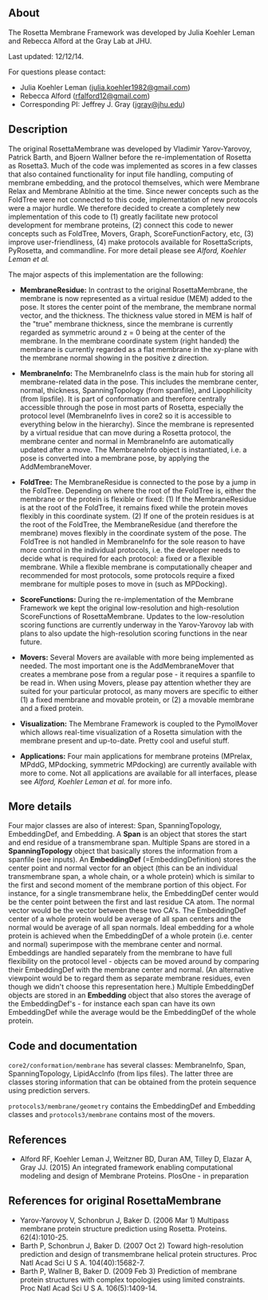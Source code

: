 ## About

The Rosetta Membrane Framework was developed by Julia Koehler Leman and Rebecca Alford at the Gray Lab at JHU. 

Last updated: 12/12/14. 

For questions please contact: 
- Julia Koehler Leman ([julia.koehler1982@gmail.com](julia.koehler1982@gmail.com))
- Rebecca Alford ([rfalford12@gmail.com](rfalford12@gmail.com))
- Corresponding PI: Jeffrey J. Gray ([jgray@jhu.edu](jgray@jhu.edu))

## Description

The original RosettaMembrane was developed by Vladimir Yarov-Yarovoy, Patrick Barth, and Bjoern Wallner before the re-implementation of Rosetta as Rosetta3. Much of the code was implemented as scores in a few classes that also contained functionality for input file handling, computing of membrane embedding, and the protocol themselves, which were Membrane Relax and Membrane AbInitio at the time. Since newer concepts such as the FoldTree were not connected to this code, implementation of new protocols were a major hurdle. We therefore decided to create a completely new implementation of this code to (1) greatly facilitate new protocol development for membrane proteins, (2) connect this code to newer concepts such as FoldTree, Movers, Graph, ScoreFunctionFactory, etc, (3) improve user-friendliness, (4) make protocols available for RosettaScripts, PyRosetta, and commandline. For more detail please see *Alford, Koehler Leman et al.* 

The major aspects of this implementation are the following:
- **MembraneResidue:** In contrast to the original RosettaMembrane, the membrane is now represented as a virtual residue (MEM) added to the pose. It stores the center point of the membrane, the membrane normal vector, and the thickness. The thickness value stored in MEM is half of the "true" membrane thickness, since the membrane is currently regarded as symmetric around z = 0 being at the center of the membrane. In the membrane coordinate system (right handed) the membrane is currently regarded as a flat membrane in the xy-plane with the membrane normal showing in the positive z direction. 

- **MembraneInfo:** The MembraneInfo class is the main hub for storing all membrane-related data in the pose. This includes the membrane center, normal, thickness, SpanningTopology (from spanfile), and Lipophilicity (from lipsfile). It is part of conformation and therefore centrally accessible through the pose in most parts of Rosetta, especially the protocol level (MembraneInfo lives in core2 so it is accessible to everything below in the hierarchy). Since the membrane is represented by a virtual residue that can move during a Rosetta protocol, the membrane center and normal in MembraneInfo are automatically updated after a move. The MembraneInfo object is instantiated, i.e. a pose is converted into a membrane pose, by applying the AddMembraneMover. 

- **FoldTree:** The MembraneResidue is connected to the pose by a jump in the FoldTree. Depending on where the root of the FoldTree is, either the membrane or the protein is flexible or fixed: (1) If the MembraneResidue is at the root of the FoldTree, it remains fixed while the protein moves flexibly in this coordinate system. (2) If one of the protein residues is at the root of the FoldTree, the MembraneResidue (and therefore the membrane) moves flexibly in the coordinate system of the pose. The FoldTree is not handled in MembraneInfo for the sole reason to have more control in the individual protocols, i.e. the developer needs to decide what is required for each protocol: a fixed or a flexible membrane. While a flexible membrane is computationally cheaper and recommended for most protocols, some protocols require a fixed membrane for multiple poses to move in (such as MPDocking). 

- **ScoreFunctions:** During the re-implementation of the Membrane Framework we kept the original low-resolution and high-resolution ScoreFunctions of RosettaMembrane. Updates to the low-resolution scoring functions are currently underway in the Yarov-Yarovoy lab with plans to also update the high-resolution scoring functions in the near future. 

- **Movers:** Several Movers are available with more being implemented as needed. The most important one is the AddMembraneMover that creates a membrane pose from a regular pose - it requires a spanfile to be read in. When using Movers, please pay attention whether they are suited for your particular protocol, as many movers are specific to either (1) a fixed membrane and movable protein, or (2) a movable membrane and a fixed protein. 

- **Visualization:** The Membrane Framework is coupled to the PymolMover which allows real-time visualization of a Rosetta simulation with the membrane present and up-to-date. Pretty cool and useful stuff. 

- **Applications:** Four main applications for membrane proteins (MPrelax, MPddG, MPdocking, symmetric MPdocking) are currently available with more to come. Not all applications are available for all interfaces, please see *Alford, Koehler Leman et al.* for more info. 

## More details

Four major classes are also of interest: Span, SpanningTopology, EmbeddingDef, and Embedding. A **Span** is an object that stores the start and end residue of a transmembrane span. Multiple Spans are stored in a **SpanningTopology** object that basically stores the information from a spanfile (see inputs). An **EmbeddingDef** (=EmbeddingDefinition) stores the center point and normal vector for an object (this can be an individual transmembrane span, a whole chain, or a whole protein) which is similar to the first and second moment of the membrane portion of this object. For instance, for a single transmembrane helix, the EmbeddingDef center would be the center point between the first and last residue CA atom. The normal vector would be the vector between these two CA's. The EmbeddingDef center of a whole protein would be average of all span centers and the normal would be average of all span normals. Ideal embedding for a whole protein is achieved when the EmbeddingDef of a whole protein (i.e. center and normal) superimpose with the membrane center and normal. Embeddings are handled separately from the membrane to have full flexibility on the protocol level - objects can be moved around by comparing their EmbeddingDef with the membrane center and normal. (An alternative viewpoint would be to regard them as separate membrane residues, even though we didn't choose this representation here.) Multiple EmbeddingDef objects are stored in an **Embedding** object that also stores the average of the EmbeddingDef's - for instance each span can have its own EmbeddingDef while the average would be the EmbeddingDef of the whole protein. 

## Code and documentation

`core2/conformation/membrane` has several classes: MembraneInfo, Span, SpanningTopology, LipidAccInfo (from lips files). The latter three are classes storing information that can be obtained from the protein sequence using prediction servers.

`protocols3/membrane/geometry` contains the EmbeddingDef and Embedding classes and `protocols3/membrane` contains most of the movers. 

## References

* Alford RF, Koehler Leman J, Weitzner BD, Duran AM, Tilley D, Elazar A, Gray JJ. (2015) An integrated framework enabling computational modeling and design of Membrane Proteins. PlosOne - in preparation 

## References for original RosettaMembrane

* Yarov-Yarovoy V, Schonbrun J, Baker D. (2006 Mar 1) Multipass membrane protein structure prediction using Rosetta. Proteins. 62(4):1010-25.
* Barth P, Schonbrun J, Baker D. (2007 Oct 2) Toward high-resolution prediction and design of transmembrane helical protein structures. Proc Natl Acad Sci U S A. 104(40):15682-7.
* Barth P, Wallner B, Baker D. (2009 Feb 3) Prediction of membrane protein structures with complex topologies using limited constraints. Proc Natl Acad Sci U S A. 106(5):1409-14.
